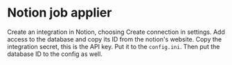 # Notion job applier

Create an integration in Notion, choosing Create connection in settings. Add 
access to the database and copy its ID from the notion's website. Copy
the integration secret, this is the API key. Put it to the `config.ini`. 
Then put the database ID to the config as well.
